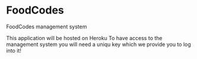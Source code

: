 # FoodCodes
FoodCodes management system

This application will be hosted on Heroku
To have access to the management system you will need a uniqu key which we provide you to log into it! 
